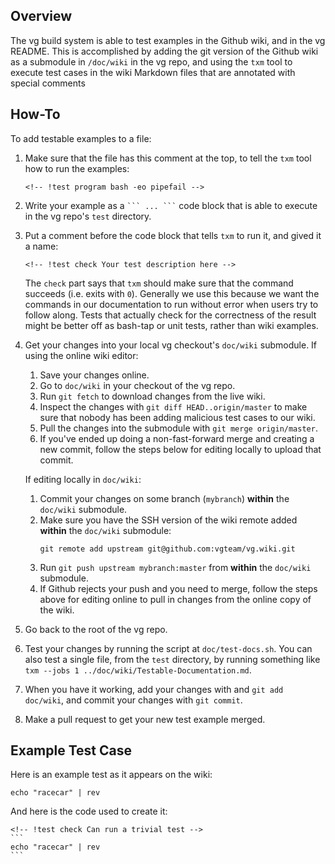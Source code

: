 <!-- !test program bash -eo pipefail -->
## Overview

The vg build system is able to test examples in the Github wiki, and in the vg README. This is accomplished by adding the git version of the Github wiki as a submodule in `/doc/wiki` in the vg repo, and using the `txm` tool to execute test cases in the wiki Markdown files that are annotated with special comments

## How-To

To add testable examples to a file:

1. Make sure that the file has this comment at the top, to tell the `txm` tool how to run the examples:
    ```
    <!-- !test program bash -eo pipefail -->
    ```
2. Write your example as a ` ``` ... ``` ` code block that is able to execute in the vg repo's `test` directory.
3. Put a comment before the code block that tells `txm` to run it, and gived it a name:
    ```
    <!-- !test check Your test description here -->
    ```
    The `check` part says that `txm` should make sure that the command succeeds (i.e. exits with `0`). Generally we use this because we want the commands in our documentation to run without error when users try to follow along. Tests that actually check for the correctness of the result might be better off as bash-tap or unit tests, rather than wiki examples.
4. Get your changes into your local vg checkout's `doc/wiki` submodule. If using the online wiki editor:
    1. Save your changes online.
    2. Go to `doc/wiki` in your checkout of the vg repo.
    3. Run `git fetch` to download changes from the live wiki.
    4. Inspect the changes with `git diff HEAD..origin/master` to make sure that nobody has been adding malicious test cases to our wiki.
    5. Pull the changes into the submodule with `git merge origin/master`.
    6. If you've ended up doing a non-fast-forward merge and creating a new commit, follow the steps below for editing locally to upload that commit.
    
    If editing locally in `doc/wiki`:
    1. Commit your changes on some branch (`mybranch`) **within** the `doc/wiki` submodule.
    2. Make sure you have the SSH version of the wiki remote added **within** the `doc/wiki` submodule:
        ```
        git remote add upstream git@github.com:vgteam/vg.wiki.git
        ```
    2. Run `git push upstream mybranch:master` from **within** the `doc/wiki` submodule.
    3. If Github rejects your push and you need to merge, follow the steps above for editing online to pull in changes from the online copy of the wiki.
5. Go back to the root of the vg repo.
6. Test your changes by running the script at `doc/test-docs.sh`. You can also test a single file, from the `test` directory, by running something like `txm --jobs 1 ../doc/wiki/Testable-Documentation.md`.
7. When you have it working, add your changes with and `git add doc/wiki`, and commit your changes with `git commit`.
8. Make a pull request to get your new test example merged.

## Example Test Case

Here is an example test as it appears on the wiki:

<!-- !test check Can run a trivial test -->
```
echo "racecar" | rev
```

And here is the code used to create it:


    <!-- !test check Can run a trivial test -->
    ```
    echo "racecar" | rev
    ```




